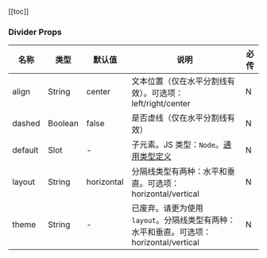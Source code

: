 [//]: # ':: BASE_DOC ::'
[//]: # '## API'

[[toc]]

### Divider Props

| 名称    | 类型    | 默认值     | 说明                                                                                                            | 必传 |
| ------- | ------- | ---------- | --------------------------------------------------------------------------------------------------------------- | ---- |
| align   | String  | center     | 文本位置（仅在水平分割线有效）。可选项：left/right/center                                                       | N    |
| dashed  | Boolean | false      | 是否虚线（仅在水平分割线有效）                                                                                  | N    |
| default | Slot    | -          | 子元素。JS 类型：`Node`。[通用类型定义](https://github.com/Tencent/tdesign-vue-next/blob/develop/src/common.ts) | N    |
| layout  | String  | horizontal | 分隔线类型有两种：水平和垂直。可选项：horizontal/vertical                                                       | N    |
| theme   | String  | -          | 已废弃。请更为使用 `layout`。分隔线类型有两种：水平和垂直。可选项：horizontal/vertical                          | N    |
